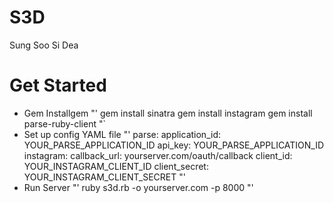 # S3D
Sung Soo Si Dea

# Get Started
- Gem Installgem 
"'
gem install sinatra
gem install instagram
gem install parse-ruby-client
"`
- Set up config YAML file
"'
parse:
  application_id: YOUR_PARSE_APPLICATION_ID
  api_key: YOUR_PARSE_APPLICATION_ID
instagram:
  callback_url: yourserver.com/oauth/callback
  client_id: YOUR_INSTAGRAM_CLIENT_ID
  client_secret: YOUR_INSTAGRAM_CLIENT_SECRET
"'
- Run Server
"'
ruby s3d.rb -o yourserver.com -p 8000
"'
